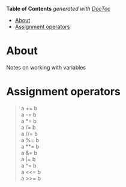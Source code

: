<!-- START doctoc generated TOC please keep comment here to allow auto update -->
<!-- DON'T EDIT THIS SECTION, INSTEAD RE-RUN doctoc TO UPDATE -->
**Table of Contents**  *generated with [DocToc](https://github.com/thlorenz/doctoc)*

- [About](#about)
- [Assignment operators](#assignment-operators)

<!-- END doctoc generated TOC please keep comment here to allow auto update -->

# About

Notes on working with variables

# Assignment operators

>a += b  
a -= b  
a *= b  
a /= b  
a //= b  
a %= b  
a **= b  
a &= b  
a |= b  
a ^= b  
a <<= b  
a >>= b  
